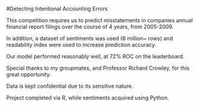 #Detecting Intentional Accounting Errors
 


This competition requires us to predict misstatements in companies annual financial report filings over the course of 4 years, from 2005-2009.

In addition, a dataset of sentiments was used (8 million~ rows) and readability index were used to increase prediction accuracy.

Our model performed reasonably well, at 72% ROC on the leaderboard.

Special thanks to my groupmates, and Professor Richard Crowley, for this great opportunity.

Data is kept confidential due to its sensitive nature.

Project completed via R, while sentiments acquired using Python.
